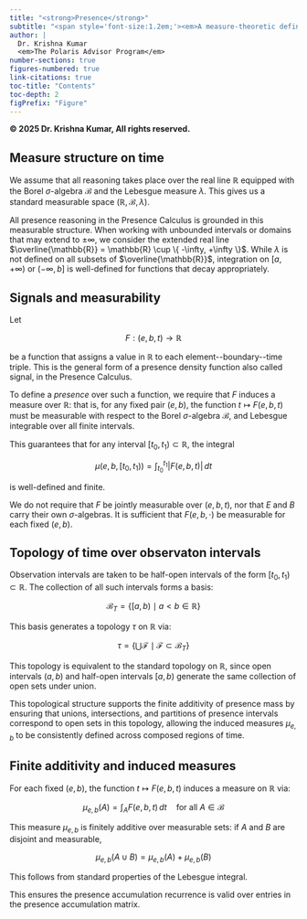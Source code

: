 ```yaml
---
title: "<strong>Presence</strong>"
subtitle: "<span style='font-size:1.2em;'><em>A measure-theoretic definition</em></span>"
author: |
  Dr. Krishna Kumar  
  <em>The Polaris Advisor Program</em>
number-sections: true
figures-numbered: true
link-citations: true
toc-title: "Contents"
toc-depth: 2
figPrefix: "Figure"
---
```


**© 2025 Dr. Krishna Kumar, All rights reserved.**

## Measure structure on time

We assume that all reasoning takes place over the real line $\mathbb{R}$
equipped with the Borel $\sigma$-algebra $\mathcal{B}$ and the Lebesgue
measure $\lambda$. This gives us a standard measurable
space $(\mathbb{R}, \mathcal{B}, \lambda)$.

All presence reasoning in the Presence Calculus is grounded in this measurable
structure. When working with unbounded intervals or domains that may extend
to $\pm\infty$, we consider the extended real
line $\overline{\mathbb{R}} = \mathbb{R} \cup \{ -\infty, +\infty \}$.
While $\lambda$ is not defined on all subsets of $\overline{\mathbb{R}}$,
integration on $[a, +\infty)$ or $(-\infty, b]$ is well-defined for functions
that decay appropriately.

## Signals and measurability

Let

$$
F : (e, b, t) \to \mathbb{R}
$$

be a function that assigns a value in $\mathbb{R}$ to each element--boundary--time
triple. This is the general form of a presence density function also called
signal, in the Presence Calculus.

To define a _presence_ over such a function, we require that $F$ induces a
measure over $\mathbb{R}$:
that is, for any fixed pair $(e, b)$, the function $t \mapsto F(e, b, t)$ must
be measurable with respect to the Borel $\sigma$-algebra $\mathcal{B}$, and
Lebesgue integrable over all finite intervals.

This guarantees that for any interval $[t_0, t_1) \subset \mathbb{R}$, the
integral

$$
\mu(e, b, [t_0, t_1)) = \int_{t_0}^{t_1} \lvert F(e, b, t) \rvert \, dt
$$

is well-defined and finite.

We do not require that $F$ be jointly measurable over $(e, b, t)$, nor that $E$
and $B$ carry their own $\sigma$-algebras. It is sufficient
that $F(e, b, \cdot)$ be measurable for each fixed $(e, b)$.


## Topology of time over observaton intervals

Observation intervals are taken to be half-open intervals of the
form $[t_0, t_1) \subset \mathbb{R}$. The collection of all such intervals forms
a basis:

$$
\mathcal{B}_T = \{ [a, b) \mid a < b \in \mathbb{R} \}
$$

This basis generates a topology $\tau$ on $\mathbb{R}$ via:

$$
\tau = \left\{ \bigcup \mathcal{F} \mid \mathcal{F} \subset \mathcal{B}_T \right\}
$$

This topology is equivalent to the standard topology on $\mathbb{R}$, since open
intervals $(a, b)$ and half-open intervals $[a, b)$ generate the same collection
of open sets under union.

This topological structure supports the finite additivity of presence mass by
ensuring that unions, intersections, and partitions of presence intervals
correspond to open sets in this topology, allowing the induced
measures $\mu_{e,b}$ to be consistently defined across composed regions of time.

## Finite additivity and induced measures

For each fixed $(e, b)$, the function $t \mapsto F(e, b, t)$ induces a measure
on $\mathbb{R}$ via:

$$
\mu_{e,b}(A) = \int_A F(e, b, t)\, dt \quad \text{for all } A \in \mathcal{B}
$$

This measure $\mu_{e,b}$ is finitely additive over measurable sets:
if $A$ and $B$ are disjoint and measurable,

$$
\mu_{e,b}(A \cup B) = \mu_{e,b}(A) + \mu_{e,b}(B)
$$

This follows from standard properties of the Lebesgue integral.

This ensures the presence accumulation recurrence is valid over entries in the
presence accumulation matrix. 